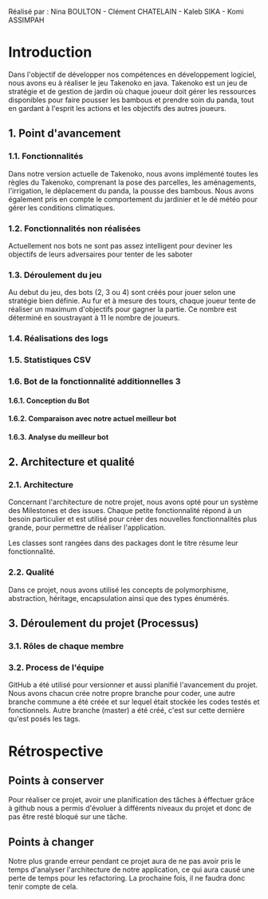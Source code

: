 Réalisé par : Nina BOULTON - Clément CHATELAIN - Kaleb SIKA - Komi ASSIMPAH

# Introduction

Dans l'objectif de développer nos compétences en développement logiciel, nous avons eu à réaliser le jeu Takenoko en java. Takenoko est un jeu de stratégie et de gestion de jardin où chaque joueur doit gérer les ressources disponibles pour faire pousser les bambous et prendre soin du panda, tout en gardant à l'esprit les actions et les objectifs des autres joueurs.

## 1. Point d'avancement

### 1.1. Fonctionnalités

Dans notre version actuelle de Takenoko, nous avons implémenté toutes les règles du Takenoko, comprenant la pose des parcelles, les aménagements, l'irrigation, le déplacement du panda, la pousse des bambous. Nous avons également pris en compte le comportement du jardinier et le dé météo pour gérer les conditions climatiques.

### 1.2. Fonctionnalités non réalisées

Actuellement nos bots ne sont pas assez intelligent pour deviner les objectifs de leurs adversaires pour tenter de les saboter

### 1.3. Déroulement du jeu

Au debut du jeu, des bots (2, 3 ou 4) sont créés pour jouer selon une stratégie bien définie. Au fur et à mesure des tours, chaque joueur tente de réaliser un maximum d'objectifs pour gagner la partie. Ce nombre est déterminé en soustrayant à 11 le nombre de joueurs.

### 1.4. Réalisations des logs

### 1.5. Statistiques CSV

### 1.6. Bot de la fonctionnalité additionnelles 3

#### 1.6.1. Conception du Bot

#### 1.6.2. Comparaison avec notre actuel meilleur bot

#### 1.6.3. Analyse du meilleur bot

## 2. Architecture et qualité

### 2.1. Architecture

Concernant l'architecture de notre projet, nous avons opté pour un système des Milestones et des issues. Chaque petite fonctionnalité répond à un besoin particulier et est utilisé pour créer des nouvelles fonctionnalités plus grande, pour permettre de réaliser l'application.

Les classes sont rangées dans des packages dont le titre résume leur fonctionnalité.

### 2.2. Qualité

Dans ce projet, nous avons utilisé les concepts de polymorphisme, abstraction, héritage, encapsulation ainsi que des types énumérés.

## 3. Déroulement du projet (Processus)

### 3.1. Rôles de chaque membre

### 3.2. Process de l'équipe

GitHub a été utilisé pour versionner et aussi planifié l'avancement du projet. Nous avons chacun crée notre propre branche pour coder, une autre branche commune a été créée et sur lequel était stockée les codes testés et fonctionnels. Autre branche (master) a été créé, c'est sur cette dernière qu'est posés les tags.

# Rétrospective

## Points à conserver

Pour réaliser ce projet, avoir une planification des tâches à éffectuer grâce à github nous a permis d'évoluer à différents niveaux du projet et donc de pas être resté bloqué sur une tâche.

## Points à changer

Notre plus grande erreur pendant ce projet aura de ne pas avoir pris le temps d'analyser l'architecture de notre application, ce qui aura causé une perte de temps pour les refactoring. La prochaine fois, il ne faudra donc tenir compte de cela.